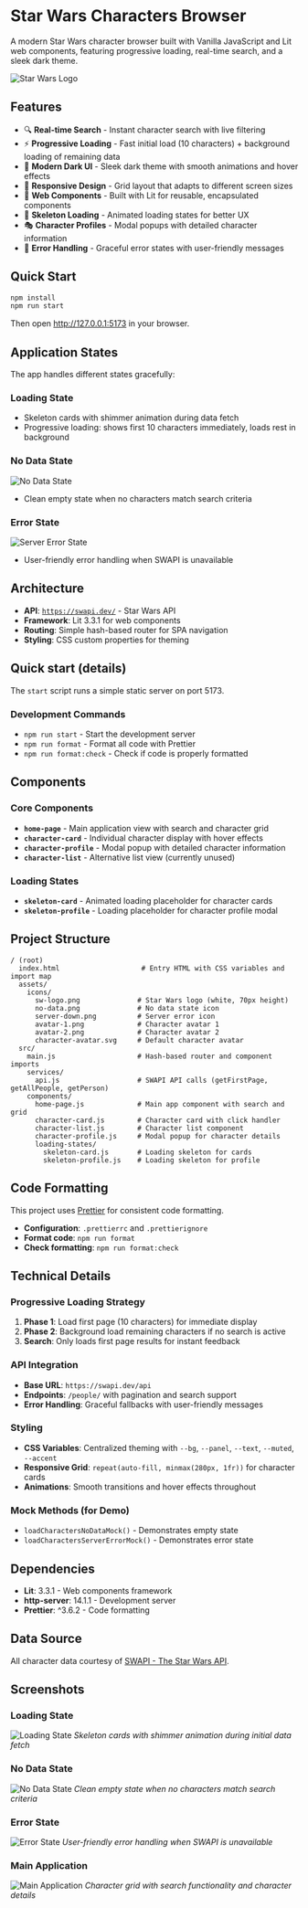 # Star Wars Characters Browser

A modern Star Wars character browser built with Vanilla JavaScript and Lit web components, featuring progressive loading, real-time search, and a sleek dark theme.

![Star Wars Logo](./assets/icons/sw-logo.png)

## Features

- 🔍 **Real-time Search** - Instant character search with live filtering
- ⚡ **Progressive Loading** - Fast initial load (10 characters) + background loading of remaining data
- 🎨 **Modern Dark UI** - Sleek dark theme with smooth animations and hover effects
- 📱 **Responsive Design** - Grid layout that adapts to different screen sizes
- 🚀 **Web Components** - Built with Lit for reusable, encapsulated components
- 💫 **Skeleton Loading** - Animated loading states for better UX
- 🎭 **Character Profiles** - Modal popups with detailed character information
- 🔄 **Error Handling** - Graceful error states with user-friendly messages

## Quick Start

```bash
npm install
npm run start
```

Then open http://127.0.0.1:5173 in your browser.

## Application States

The app handles different states gracefully:

### Loading State
- Skeleton cards with shimmer animation during data fetch
- Progressive loading: shows first 10 characters immediately, loads rest in background

### No Data State
![No Data State](./assets/icons/no-data.png)
- Clean empty state when no characters match search criteria

### Error State  
![Server Error State](./assets/icons/server-down.png)
- User-friendly error handling when SWAPI is unavailable

## Architecture

- **API**: [`https://swapi.dev/`](https://swapi.dev/) - Star Wars API
- **Framework**: Lit 3.3.1 for web components
- **Routing**: Simple hash-based router for SPA navigation
- **Styling**: CSS custom properties for theming

## Quick start (details)

The `start` script runs a simple static server on port 5173.

### Development Commands

- `npm run start` - Start the development server
- `npm run format` - Format all code with Prettier
- `npm run format:check` - Check if code is properly formatted

## Components

### Core Components
- **`home-page`** - Main application view with search and character grid
- **`character-card`** - Individual character display with hover effects
- **`character-profile`** - Modal popup with detailed character information
- **`character-list`** - Alternative list view (currently unused)

### Loading States
- **`skeleton-card`** - Animated loading placeholder for character cards
- **`skeleton-profile`** - Loading placeholder for character profile modal

## Project Structure

```
/ (root)
  index.html                    # Entry HTML with CSS variables and import map
  assets/
    icons/
      sw-logo.png              # Star Wars logo (white, 70px height)
      no-data.png              # No data state icon
      server-down.png          # Server error icon
      avatar-1.png             # Character avatar 1
      avatar-2.png             # Character avatar 2
      character-avatar.svg     # Default character avatar
  src/
    main.js                    # Hash-based router and component imports
    services/
      api.js                   # SWAPI API calls (getFirstPage, getAllPeople, getPerson)
    components/
      home-page.js             # Main app component with search and grid
      character-card.js        # Character card with click handler
      character-list.js        # Character list component
      character-profile.js     # Modal popup for character details
      loading-states/
        skeleton-card.js       # Loading skeleton for cards
        skeleton-profile.js    # Loading skeleton for profile
```

## Code Formatting

This project uses [Prettier](https://prettier.io/) for consistent code formatting.

- **Configuration**: `.prettierrc` and `.prettierignore`
- **Format code**: `npm run format`
- **Check formatting**: `npm run format:check`

## Technical Details

### Progressive Loading Strategy
1. **Phase 1**: Load first page (10 characters) for immediate display
2. **Phase 2**: Background load remaining characters if no search is active
3. **Search**: Only loads first page results for instant feedback

### API Integration
- **Base URL**: `https://swapi.dev/api`
- **Endpoints**: `/people/` with pagination and search support
- **Error Handling**: Graceful fallbacks with user-friendly messages

### Styling
- **CSS Variables**: Centralized theming with `--bg`, `--panel`, `--text`, `--muted`, `--accent`
- **Responsive Grid**: `repeat(auto-fill, minmax(280px, 1fr))` for character cards
- **Animations**: Smooth transitions and hover effects throughout

### Mock Methods (for Demo)
- `loadCharactersNoDataMock()` - Demonstrates empty state
- `loadCharactersServerErrorMock()` - Demonstrates error state

## Dependencies

- **Lit**: 3.3.1 - Web components framework
- **http-server**: 14.1.1 - Development server
- **Prettier**: ^3.6.2 - Code formatting

## Data Source

All character data courtesy of [SWAPI - The Star Wars API](https://swapi.dev/).

## Screenshots

### Loading State
![Loading State](./screenshots/loading-state.png)
*Skeleton cards with shimmer animation during initial data fetch*

### No Data State
![No Data State](./screenshots/no-data-state.png)
*Clean empty state when no characters match search criteria*

### Error State
![Error State](./screenshots/error-state.png)
*User-friendly error handling when SWAPI is unavailable*

### Main Application
![Main Application](./screenshots/main-application.png)
*Character grid with search functionality and character details*
